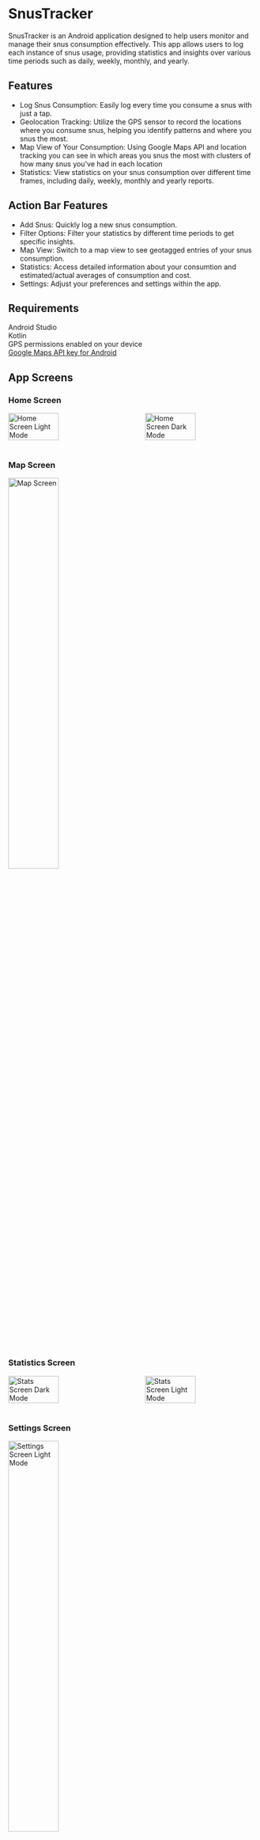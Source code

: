 # SnusTracker

SnusTracker is an Android application designed to help users monitor and manage their snus consumption effectively. This app allows users to log each instance of snus usage, providing statistics and insights over various time periods such as daily, weekly, monthly, and yearly.

## Features
* Log Snus Consumption: Easily log every time you consume a snus with just a tap.
* Geolocation Tracking: Utilize the GPS sensor to record the locations where you consume snus, helping you identify patterns and where you snus the most.
* Map View of Your Consumption: Using Google Maps API and location tracking you can see in which areas you snus the most with clusters of how many snus you've had in each location
* Statistics: View statistics on your snus consumption over different time frames, including daily, weekly, monthly and yearly reports.

## Action Bar Features
* Add Snus: Quickly log a new snus consumption.
* Filter Options: Filter your statistics by different time periods to get specific insights.
* Map View: Switch to a map view to see geotagged entries of your snus consumption.
* Statistics: Access detailed information about your consumtion and estimated/actual averages of consumption and cost.
* Settings: Adjust your preferences and settings within the app.

## Requirements
Android Studio</br>
Kotlin</br>
GPS permissions enabled on your device</br>
[Google Maps API key for Android](https://developers.google.com/maps/documentation/android-sdk/overview)

## App Screens
### Home Screen
<div style="display: flex; justify-content: space-between;">
  <img src="https://i.imgur.com/aECR4wV.png" alt="Home Screen Light Mode" width="45%" />
  <img src="https://i.imgur.com/Pu1etCU.png" alt="Home Screen Dark Mode" width="45%" />
</div>
<br/>

### Map Screen
<img src="https://i.imgur.com/YWlUQZC.png" alt="Map Screen" width="45%" />
<br/>

### Statistics Screen
<div style="display: flex; justify-content: space-between;">
  <img src="https://i.imgur.com/ZG1nFkC.png" alt="Stats Screen Dark Mode" width="45%" />
  <img src="https://i.imgur.com/WSKqqY8.png" alt="Stats Screen Light Mode" width="45%" />
</div>
<br/>

### Settings Screen
<img src="https://i.imgur.com/it8ANKu.png" alt="Settings Screen Light Mode" width="45%" />
